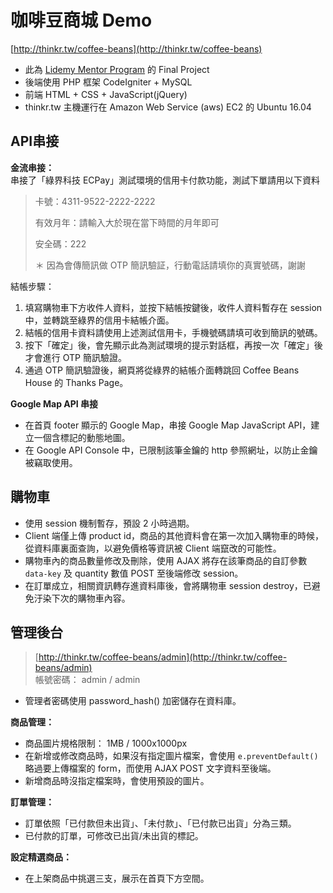 # 咖啡豆商城 Demo  
[http://thinkr.tw/coffee-beans](http://thinkr.tw/coffee-beans)  
- 此為 [Lidemy Mentor Program](https://github.com/Lidemy/mentor-program-kristxeng) 的 Final Project
- 後端使用 PHP 框架 CodeIgniter + MySQL  
- 前端 HTML + CSS + JavaScript(jQuery)  
- thinkr.tw 主機運行在 Amazon Web Service (aws) EC2 的 Ubuntu 16.04  

## API串接  
**金流串接：**  
串接了「綠界科技 ECPay」測試環境的信用卡付款功能，測試下單請用以下資料  

>卡號：4311-9522-2222-2222  
>  
>有效月年：請輸入大於現在當下時間的月年即可  
>  
>安全碼：222  
>  
>＊ 因為會傳簡訊做 OTP 簡訊驗証，行動電話請填你的真實號碼，謝謝  

結帳步驟：  
1. 填寫購物車下方收件人資料，並按下結帳按鍵後，收件人資料暫存在 session 中，並轉跳至綠界的信用卡結帳介面。  
2. 結帳的信用卡資料請使用上述測試信用卡，手機號碼請填可收到簡訊的號碼。
3. 按下「確定」後，會先顯示此為測試環境的提示對話框，再按一次「確定」後才會進行 OTP 簡訊驗證。
4. 通過 OTP 簡訊驗證後，網頁將從綠界的結帳介面轉跳回 Coffee Beans House 的 Thanks Page。  
  
**Google Map API 串接**  
- 在首頁 footer 顯示的 Google Map，串接 Google Map JavaScript API，建立一個含標記的動態地圖。  
- 在 Google API Console 中，已限制該筆金鑰的 http 參照網址，以防止金鑰被竊取使用。  


## 購物車  
- 使用 session 機制暫存，預設 2 小時過期。
- Client 端僅上傳 product id，商品的其他資料會在第一次加入購物車的時候，從資料庫裏面查詢，以避免價格等資訊被 Client 端竄改的可能性。  
- 購物車內的商品數量修改及刪除，使用 AJAX 將存在該筆商品的自訂參數 `data-key` 及 quantity 數值 POST 至後端修改 session。
- 在訂單成立，相關資訊轉存進資料庫後，會將購物車 session destroy，已避免汙染下次的購物車內容。  

## 管理後台  
>[http://thinkr.tw/coffee-beans/admin](http://thinkr.tw/coffee-beans/admin)  
>帳號密碼： admin / admin  
- 管理者密碼使用 password_hash() 加密儲存在資料庫。  

**商品管理：**  
- 商品圖片規格限制： 1MB / 1000x1000px  
- 在新增或修改商品時，如果沒有指定圖片檔案，會使用 `e.preventDefault()` 略過要上傳檔案的 form，而使用 AJAX POST 文字資料至後端。
- 新增商品時沒指定檔案時，會使用預設的圖片。

**訂單管理：**  
- 訂單依照「已付款但未出貨」、「未付款」、「已付款已出貨」分為三類。
- 已付款的訂單，可修改已出貨/未出貨的標記。

**設定精選商品：**
- 在上架商品中挑選三支，展示在首頁下方空間。
